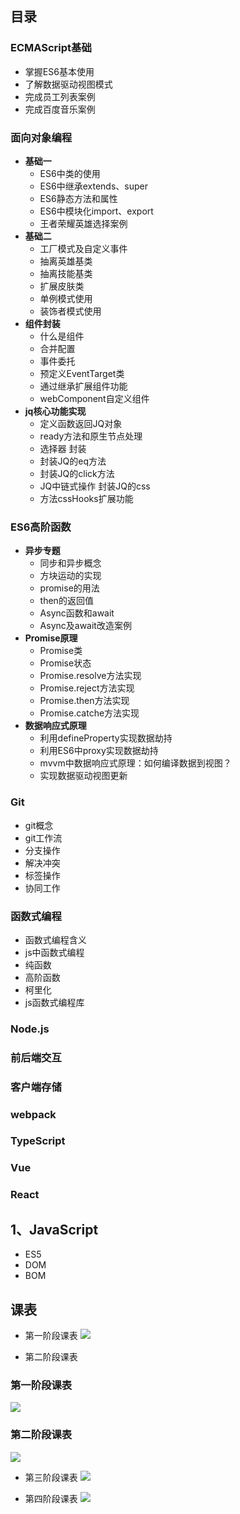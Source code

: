 ## 目录

### ECMAScript基础
  - 掌握ES6基本使用
  - 了解数据驱动视图模式
  - 完成员工列表案例
  - 完成百度音乐案例
### 面向对象编程
  - **基础一**
    - ES6中类的使用
    - ES6中继承extends、super
    - ES6静态方法和属性
    - ES6中模块化import、export
    - 王者荣耀英雄选择案例
  - **基础二**
    - 工厂模式及自定义事件
    - 抽离英雄基类
    - 抽离技能基类
    - 扩展皮肤类
    - 单例模式使用
    - 装饰者模式使用
  - **组件封装**
    - 什么是组件
    - 合并配置
    - 事件委托
    - 预定义EventTarget类
    - 通过继承扩展组件功能
    - webComponent自定义组件
  - **jq核心功能实现**
    - 定义函数返回JQ对象
    - ready方法和原生节点处理
    - 选择器 封装
    - 封装JQ的eq方法
    - 封装JQ的click方法
    - JQ中链式操作 封装JQ的css
    - 方法cssHooks扩展功能
### ES6高阶函数
  - **异步专题**
    - 同步和异步概念
    - 方块运动的实现
    - promise的用法
    - then的返回值
    - Async函数和await
    - Async及await改造案例
- **Promise原理**
    - Promise类
    - Promise状态
    - Promise.resolve方法实现
    - Promise.reject方法实现
    - Promise.then方法实现
    - Promise.catche方法实现
- **数据响应式原理**
    - 利用defineProperty实现数据劫持
    - 利用ES6中proxy实现数据劫持
    - mvvm中数据响应式原理：如何编译数据到视图？
    - 实现数据驱动视图更新
### Git
  - git概念
  - git工作流
  - 分支操作
  - 解决冲突
  - 标签操作
  - 协同工作
### 函数式编程
  - 函数式编程含义
  - js中函数式编程
  - 纯函数
  - 高阶函数
  - 柯里化
  - js函数式编程库
### Node.js
### 前后端交互
### 客户端存储
### webpack
### TypeScript
### Vue
### React
## 1、JavaScript
- ES5
- DOM
- BOM
## 课表

- 第一阶段课表
<enlarge :isZoom='true'><img src="./course-1.png"></enlarge>

- 第二阶段课表
### 第一阶段课表
<enlarge :isZoom='true'><img src="./course-1.png"></enlarge>

### 第二阶段课表
<enlarge :isZoom='true'><img src="./course-2.png"></enlarge>

- 第三阶段课表
<enlarge :isZoom='true'><img src="./course-3.png"></enlarge>

- 第四阶段课表
<enlarge :isZoom='true'><img src="./course-4.jpg"></enlarge>